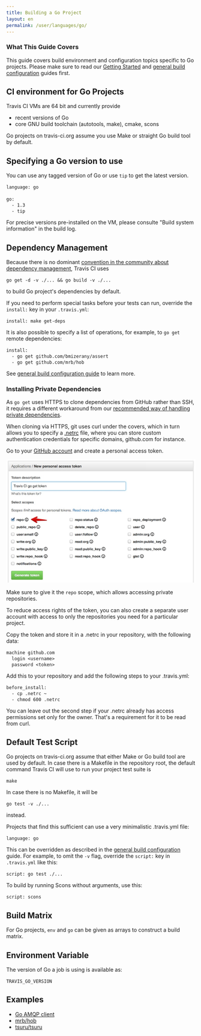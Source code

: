 ```yaml
---
title: Building a Go Project
layout: en
permalink: /user/languages/go/
---
```


### What This Guide Covers

This guide covers build environment and configuration topics specific to Go projects. Please make sure to read our [Getting Started](/user/getting-started/) and [general build configuration](/user/build-configuration/) guides first.

## CI environment for Go Projects

Travis CI VMs are 64 bit and currently provide

 * recent versions of Go
 * core GNU build toolchain (autotools, make), cmake, scons

Go projects on travis-ci.org assume you use Make or straight Go build tool by default.

## Specifying a Go version to use

You can use any tagged version of Go or use `tip` to get the latest version.

    language: go

    go:
      - 1.3
      - tip

For precise versions pre-installed on the VM, please consulte "Build system information" in the build log.

## Dependency Management

Because there is no dominant [convention in the community about dependency management](https://groups.google.com/forum/?fromgroups#!topic/golang-nuts/t01qsI40ms4), Travis CI uses

    go get -d -v ./... && go build -v ./...

to build Go project's dependencies by default.

If you need to perform special tasks before your tests can run, override the `install:` key in your `.travis.yml`:

    install: make get-deps

It is also possible to specify a list of operations, for example, to `go get` remote dependencies:

    install:
      - go get github.com/bmizerany/assert
      - go get github.com/mrb/hob

See [general build configuration guide](/user/build-configuration/) to learn more.

### Installing Private Dependencies

As `go get` uses HTTPS to clone dependencies from GitHub rather than SSH, it
requires a different workaround from our [recommended way of handling private
dependencies](/user/travis-pro/#How-can-I-configure-Travis-Pro-to-use-private-GitHub-repositories-as-dependencies%3F).

When cloning via HTTPS, git uses curl under the covers, which in turn allows you
to specify a [.netrc](http://linux.die.net/man/5/netrc) file, where you can
store custom authentication credentials for specific domains, github.com for
instance.

Go to your [GitHub account](https://github.com/settings/applications) and create
a personal access token.

![](/images/personal-token.jpg)

Make sure to give it the `repo` scope, which allows accessing private
repositories.

To reduce access rights of the token, you can also create a separate user
account with access to only the repositories you need for a particular project.

Copy the token and store it in a .netrc in your repository, with the following
data:

    machine github.com
      login <username>
      password <token>

Add this to your repository and add the following steps to your .travis.yml:

    before_install:
      - cp .netrc ~
      - chmod 600 .netrc

You can leave out the second step if your .netrc already has access permissions
set only for the owner. That's a requirement for it to be read from curl.

## Default Test Script

Go projects on travis-ci.org assume that either Make or Go build tool are used by default. In case there is a Makefile in the repository root,
the default command Travis CI will use to run your project test suite is

    make

In case there is no Makefile, it will be

    go test -v ./...

instead.

Projects that find this sufficient can use a very minimalistic .travis.yml file:

    language: go

This can be overridden as described in the [general build configuration](/user/build-configuration/) guide. For example, to omit the `-v` flag,
override the `script:` key in `.travis.yml` like this:

    script: go test ./...

To build by running Scons without arguments, use this:

    script: scons

## Build Matrix

For Go projects, `env` and `go` can be given as arrays
to construct a build matrix.

## Environment Variable

The version of Go a job is using is available as:

    TRAVIS_GO_VERSION

## Examples

 * [Go AMQP client](https://github.com/streadway/amqp/blob/master/.travis.yml)
 * [mrb/hob](https://github.com/mrb/hob/blob/master/.travis.yml)
 * [tsuru/tsuru](https://github.com/tsuru/tsuru/blob/master/.travis.yml)
